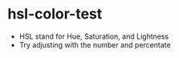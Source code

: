 # hsl-color-test

- HSL stand for Hue, Saturation, and Lightness
- Try adjusting with the number and percentate 
